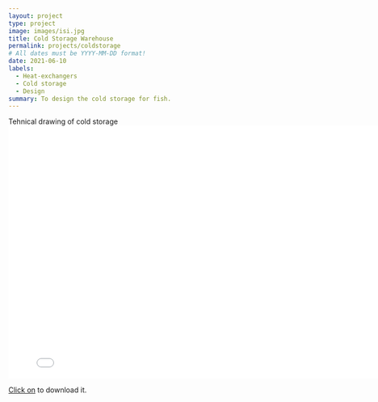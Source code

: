 ```yaml
---
layout: project
type: project
image: images/isi.jpg
title: Cold Storage Warehouse
permalink: projects/coldstorage
# All dates must be YYYY-MM-DD format!
date: 2021-06-10
labels:
  - Heat-exchangers
  - Cold storage
  - Design
summary: To design the cold storage for fish.
---
```



Tehnical drawing of cold storage
<embed src="../images/coldstorage.pdf" width="800px" height="500px" />



<p> <a href="../images/heatproject.pdf" download>Click on</a> to download it.<p>


  
  
  
  
